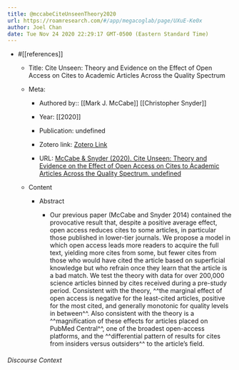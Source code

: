 ```yaml
---
title: @mccabeCiteUnseenTheory2020
url: https://roamresearch.com/#/app/megacoglab/page/UXuE-Ke0x
author: Joel Chan
date: Tue Nov 24 2020 22:29:17 GMT-0500 (Eastern Standard Time)
---
```


- #[[references]]

    - Title: Cite Unseen: Theory and Evidence on the Effect of Open Access on Cites to Academic Articles Across the Quality Spectrum

    - Meta:

        - Authored by:: [[Mark J. McCabe]] [[Christopher Snyder]]

        - Year: [[2020]]

        - Publication: undefined

        - Zotero link: [Zotero Link](zotero://select/items/1_IL4A2PT3)

        - URL: [McCabe & Snyder (2020). Cite Unseen: Theory and Evidence on the Effect of Open Access on Cites to Academic Articles Across the Quality Spectrum. undefined](https://www.nber.org/papers/w28128)

    - Content

        - Abstract

            - Our previous paper (McCabe and Snyder 2014) contained the provocative result that, despite a positive average effect, open access reduces cites to some articles, in particular those published in lower-tier journals. We propose a model in which open access leads more readers to acquire the full text, yielding more cites from some, but fewer cites from those who would have cited the article based on superficial knowledge but who refrain once they learn that the article is a bad match. We test the theory with data for over 200,000 science articles binned by cites received during a pre-study period. Consistent with the theory, ^^the marginal effect of open access is negative for the least-cited articles, positive for the most cited, and generally monotonic for quality levels in between^^. Also consistent with the theory is a ^^magnification of these effects for articles placed on PubMed Central^^, one of the broadest open-access platforms, and the ^^differential pattern of results for cites from insiders versus outsiders^^ to the article’s field.

###### Discourse Context


